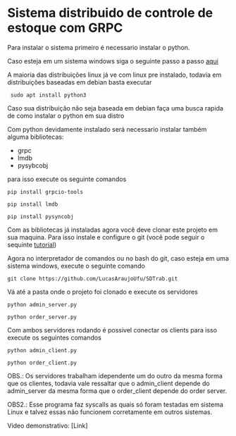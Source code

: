 # Sistema distribuido de controle de estoque com GRPC

Para instalar o sistema primeiro é necessario instalar o python.

Caso esteja em um sistema windows siga o seguinte passo a passo [aqui](https://wiki.python.org/moin/BeginnersGuide/Download)

A maioria das distribuições linux já ve com linux pre instalado, todavia em distribuições baseadas em debian basta executar 

```commandline
 sudo apt install python3
```

Caso sua distribuição não seja baseada em debian faça uma busca rapida de como instalar o python em sua distro

Com python devidamente instalado será necessario instalar também alguma bibliotecas:

* grpc
* lmdb
* pysybcobj

para isso execute os seguinte comandos

```commandline
pip install grpcio-tools
```

```commandline
pip install lmdb
```

```commandline
pip install pysyncobj
```

Com as bibliotecas já instaladas agora você deve clonar este projeto em sua maquina. Para isso instale e configure o git (você pode seguir o sequinte [tutorial](https://git-scm.com/download/win))

Agora no interpretador de comandos ou no bash do git, caso esteja em uma sistema windows, execute o seguinte comando

```commandline
git clone https://github.com/LucasAraujoUfu/SDTrab.git
```

Vá até a pasta onde o projeto foi clonado e execute os servidores

```commandline
python admin_server.py
```

```commandline
python order_server.py
```

Com ambos servidores rodando é possivel conectar os clients para isso execute os seguintes comandos

```commandline
python admin_client.py
```

```commandline
python order_client.py
```

OBS.: Os servidores trabalham idependente um do outro da mesma forma que os clientes, todavia vale ressaltar que o admin_client depende do admin_server da mesma forma que o order_client depende do order server.

OBS2.: Esse programa faz syscalls as quais só foram testadas em sistema Linux e talvez essas não funcionem corretamente em outros sistemas.

Video demonstrativo: [Link]
